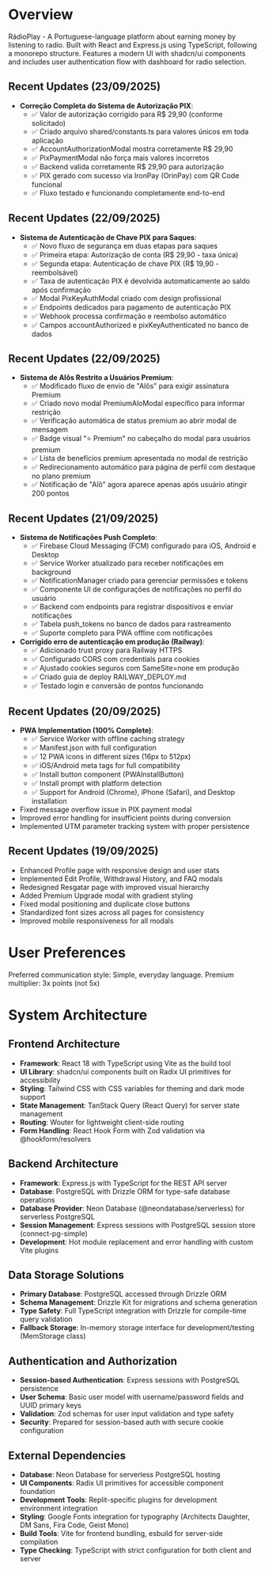 # Overview

RádioPlay - A Portuguese-language platform about earning money by listening to radio. Built with React and Express.js using TypeScript, following a monorepo structure. Features a modern UI with shadcn/ui components and includes user authentication flow with dashboard for radio selection.

## Recent Updates (23/09/2025)
- **Correção Completa do Sistema de Autorização PIX**:
  - ✅ Valor de autorização corrigido para R$ 29,90 (conforme solicitado)
  - ✅ Criado arquivo shared/constants.ts para valores únicos em toda aplicação
  - ✅ AccountAuthorizationModal mostra corretamente R$ 29,90
  - ✅ PixPaymentModal não força mais valores incorretos
  - ✅ Backend valida corretamente R$ 29,90 para autorização
  - ✅ PIX gerado com sucesso via IronPay (OrinPay) com QR Code funcional
  - ✅ Fluxo testado e funcionando completamente end-to-end

## Recent Updates (22/09/2025)
- **Sistema de Autenticação de Chave PIX para Saques**:
  - ✅ Novo fluxo de segurança em duas etapas para saques
  - ✅ Primeira etapa: Autorização de conta (R$ 29,90 - taxa única)
  - ✅ Segunda etapa: Autenticação de chave PIX (R$ 19,90 - reembolsável)
  - ✅ Taxa de autenticação PIX é devolvida automaticamente ao saldo após confirmação
  - ✅ Modal PixKeyAuthModal criado com design profissional
  - ✅ Endpoints dedicados para pagamento de autenticação PIX
  - ✅ Webhook processa confirmação e reembolso automático
  - ✅ Campos accountAuthorized e pixKeyAuthenticated no banco de dados

## Recent Updates (22/09/2025)
- **Sistema de Alôs Restrito a Usuários Premium**:
  - ✅ Modificado fluxo de envio de "Alôs" para exigir assinatura Premium
  - ✅ Criado novo modal PremiumAloModal específico para informar restrição
  - ✅ Verificação automática de status premium ao abrir modal de mensagem
  - ✅ Badge visual "⭐ Premium" no cabeçalho do modal para usuários premium
  - ✅ Lista de benefícios premium apresentada no modal de restrição
  - ✅ Redirecionamento automático para página de perfil com destaque no plano premium
  - ✅ Notificação de "Alô" agora aparece apenas após usuário atingir 200 pontos

## Recent Updates (21/09/2025)
- **Sistema de Notificações Push Completo**:
  - ✅ Firebase Cloud Messaging (FCM) configurado para iOS, Android e Desktop
  - ✅ Service Worker atualizado para receber notificações em background
  - ✅ NotificationManager criado para gerenciar permissões e tokens
  - ✅ Componente UI de configurações de notificações no perfil do usuário
  - ✅ Backend com endpoints para registrar dispositivos e enviar notificações
  - ✅ Tabela push_tokens no banco de dados para rastreamento
  - ✅ Suporte completo para PWA offline com notificações
- **Corrigido erro de autenticação em produção (Railway)**:
  - ✅ Adicionado trust proxy para Railway HTTPS
  - ✅ Configurado CORS com credentials para cookies
  - ✅ Ajustado cookies seguros com SameSite=none em produção
  - ✅ Criado guia de deploy RAILWAY_DEPLOY.md
  - ✅ Testado login e conversão de pontos funcionando

## Recent Updates (20/09/2025)
- **PWA Implementation (100% Complete)**:
  - ✅ Service Worker with offline caching strategy
  - ✅ Manifest.json with full configuration
  - ✅ 12 PWA icons in different sizes (16px to 512px)
  - ✅ iOS/Android meta tags for full compatibility
  - ✅ Install button component (PWAInstallButton)
  - ✅ Install prompt with platform detection
  - ✅ Support for Android (Chrome), iPhone (Safari), and Desktop installation
- Fixed message overflow issue in PIX payment modal
- Improved error handling for insufficient points during conversion
- Implemented UTM parameter tracking system with proper persistence

## Recent Updates (19/09/2025)
- Enhanced Profile page with responsive design and user stats
- Implemented Edit Profile, Withdrawal History, and FAQ modals
- Redesigned Resgatar page with improved visual hierarchy
- Added Premium Upgrade modal with gradient styling
- Fixed modal positioning and duplicate close buttons
- Standardized font sizes across all pages for consistency
- Improved mobile responsiveness for all modals

# User Preferences

Preferred communication style: Simple, everyday language.
Premium multiplier: 3x points (not 5x)

# System Architecture

## Frontend Architecture
- **Framework**: React 18 with TypeScript using Vite as the build tool
- **UI Library**: shadcn/ui components built on Radix UI primitives for accessibility
- **Styling**: Tailwind CSS with CSS variables for theming and dark mode support
- **State Management**: TanStack Query (React Query) for server state management
- **Routing**: Wouter for lightweight client-side routing
- **Form Handling**: React Hook Form with Zod validation via @hookform/resolvers

## Backend Architecture
- **Framework**: Express.js with TypeScript for the REST API server
- **Database**: PostgreSQL with Drizzle ORM for type-safe database operations
- **Database Provider**: Neon Database (@neondatabase/serverless) for serverless PostgreSQL
- **Session Management**: Express sessions with PostgreSQL session store (connect-pg-simple)
- **Development**: Hot module replacement and error handling with custom Vite plugins

## Data Storage Solutions
- **Primary Database**: PostgreSQL accessed through Drizzle ORM
- **Schema Management**: Drizzle Kit for migrations and schema generation
- **Type Safety**: Full TypeScript integration with Drizzle for compile-time query validation
- **Fallback Storage**: In-memory storage interface for development/testing (MemStorage class)

## Authentication and Authorization
- **Session-based Authentication**: Express sessions with PostgreSQL persistence
- **User Schema**: Basic user model with username/password fields and UUID primary keys
- **Validation**: Zod schemas for user input validation and type safety
- **Security**: Prepared for session-based auth with secure cookie configuration

## External Dependencies
- **Database**: Neon Database for serverless PostgreSQL hosting
- **UI Components**: Radix UI primitives for accessible component foundation
- **Development Tools**: Replit-specific plugins for development environment integration
- **Styling**: Google Fonts integration for typography (Architects Daughter, DM Sans, Fira Code, Geist Mono)
- **Build Tools**: Vite for frontend bundling, esbuild for server-side compilation
- **Type Checking**: TypeScript with strict configuration for both client and server